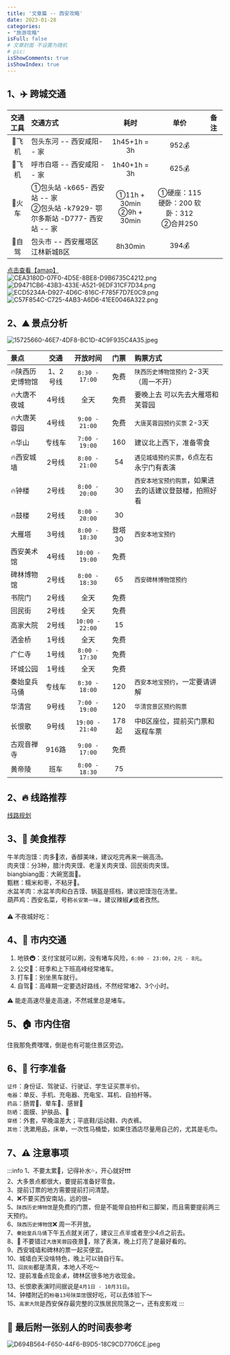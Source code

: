 ```yaml
---
title: '文章篇 -- 西安攻略'
date: 2023-01-28
categories:
- "旅游攻略"
isFull: false
# 文章封面 不设置为随机
# pic:
isShowComments: true
isShowIndex: true
---
```


## 1、✈️ 跨城交通
| **交通工具** | **交通方式** | **耗时** | **单价** | 备注 |
| :---: | :--- | :---: | :---: | :--- |
| 🐔飞机 | 包头东河 --  西安咸阳-- 家 | 1h45+1h = 3h | 952💰 | <br /> |
| 🐔飞机 | 呼市白塔 -- 西安咸阳 -- 家 | 1h40+1h = 3h | 625💰 |  |
| 🚄火车 | ①包头站 -k665- 西安站 -- 家<br />②包头站 -k7929- 鄂尔多斯站 -D777- 西安站 -- 家 | ①11h + 30min<br />②9h + 30min | ①硬座：115  硬卧：200  软卧：312<br />②合并250 | <br /> |
| 🚗自驾 | 包头市 -- 西安雁塔区江林新城B区 | 8h30min | 394💰 | <br /> |

[点击查看【amap】](https://ditu.amap.com/)<br />![CEA3180D-07F0-4D5E-8BE8-D9B6735C4212.png](https://cdn.nlark.com/yuque/0/2023/png/29530779/1674876975989-513b3e10-0daa-4656-bb6d-e7bd024e8eee.png#averageHue=%23d8e8de&clientId=u725b882d-f807-4&crop=0&crop=0&crop=1&crop=1&from=drop&height=511&id=ufe2e1148&margin=%5Bobject%20Object%5D&name=CEA3180D-07F0-4D5E-8BE8-D9B6735C4212.png&originHeight=2532&originWidth=1170&originalType=binary&ratio=1&rotation=0&showTitle=true&size=4233872&status=done&style=none&taskId=u7aa92714-0c8f-4e88-a026-4152e872c10&title=%E8%87%AA%E9%A9%BE%E8%B7%AF%E7%BA%BF%E5%9B%BE&width=236 "自驾路线图") ![D9471CB6-43B3-433E-A521-9EDF31CF7D34.png](https://cdn.nlark.com/yuque/0/2023/png/29530779/1674877144151-b2d7539e-ec85-4fd8-89a5-12c347d22413.png#averageHue=%23f8f6f3&clientId=u725b882d-f807-4&crop=0&crop=0&crop=1&crop=1&from=drop&height=511&id=u064d7be9&margin=%5Bobject%20Object%5D&name=D9471CB6-43B3-433E-A521-9EDF31CF7D34.png&originHeight=2532&originWidth=1170&originalType=binary&ratio=1&rotation=0&showTitle=true&size=703385&status=done&style=none&taskId=u3e32e11b-4394-487a-a2ad-1c2aa9f2e1c&title=%E9%A3%9E%E6%9C%BA%E7%A5%A8&width=236 "飞机票") ![ECD5234A-D927-4D6C-816C-F785F7D7E0C9.png](https://cdn.nlark.com/yuque/0/2023/png/29530779/1674877141944-6a18a3d4-adec-4651-9f5b-a55e8e0d2c7b.png#averageHue=%23f4e5c7&clientId=u725b882d-f807-4&crop=0&crop=0&crop=1&crop=1&from=drop&height=500&id=u1b18e5bf&margin=%5Bobject%20Object%5D&name=ECD5234A-D927-4D6C-816C-F785F7D7E0C9.png&originHeight=2532&originWidth=1170&originalType=binary&ratio=1&rotation=0&showTitle=true&size=1249266&status=done&style=none&taskId=u2eb44829-6777-40ef-a732-1b0e8da6314&title=%E9%A3%9E%E6%9C%BA%E7%A5%A8&width=231 "飞机票")<br />![C57F854C-C725-4AB3-A6D6-41EE0046A322.png](https://cdn.nlark.com/yuque/0/2023/png/29530779/1674877294214-e61c6308-1f95-484c-bcc4-178f26ef1870.png#averageHue=%23faf2df&clientId=u725b882d-f807-4&crop=0&crop=0&crop=1&crop=1&from=drop&height=500&id=ud3a60eac&margin=%5Bobject%20Object%5D&name=C57F854C-C725-4AB3-A6D6-41EE0046A322.png&originHeight=2532&originWidth=1170&originalType=binary&ratio=1&rotation=0&showTitle=true&size=571892&status=done&style=none&taskId=u9522d3a8-78a0-43ee-a2f3-34c8747eed3&title=%E7%81%AB%E8%BD%A6%E7%A5%A8&width=231 "火车票")
## 2、⛰️ 景点分析
![15725660-46E7-4DF8-BC1D-4C9F935C4A35.jpeg](https://cdn.nlark.com/yuque/0/2023/jpeg/29530779/1674877366747-fc19dfcb-4f82-4479-881d-d6c73731f8c4.jpeg#averageHue=%23d1c1bd&clientId=u725b882d-f807-4&crop=0&crop=0&crop=1&crop=1&from=drop&id=uae554da4&margin=%5Bobject%20Object%5D&name=15725660-46E7-4DF8-BC1D-4C9F935C4A35.jpeg&originHeight=1706&originWidth=1280&originalType=binary&ratio=1&rotation=0&showTitle=true&size=445641&status=done&style=none&taskId=uc56268ec-b192-4a20-b532-b26674bb77d&title=%E8%A5%BF%E5%AE%89%E6%99%AF%E7%82%B9%E5%9B%BE "西安景点图")

| **景点** | **交通** | **开放时间** | **门票** | **购票方式** |
| :--- | :---: | :---: | :---: | :--- |
| 🔥陕西历史博物馆 | 1、2号线 | `8:30 - 17:00` | 免费 | `陕西历史博物馆预约` 2-3天（周一不开） |
| 🔥大唐不夜城 | 4号线 | 全天 | 免费 | 要晚上去  可以先去大雁塔和芙蓉园 |
| 🔥大唐芙蓉园 | 4号线 | `9:00 - 21:00` | 免费 | `大唐芙蓉园预约买票` 2-3天 |
| 🔥华山 | 专线车 | `7:00 - 19:00` | 160 | 建议北上西下，准备零食 |
| 🔥西安城墙 | 2号线 | `8:00 - 21:00` | 54 | `遇见城墙预约买票`，6点左右永宁门有表演 |
| 🔥钟楼 | 2号线 | `8:00 - 20:00` | 30 | `西安本地宝预约购票`，如果进去的话建议登鼓楼，拍照好看 |
| 🔥鼓楼 | 2号线 | `8:00 - 20:00` | 30 |  |
| 大雁塔 | 3号线 | `8:00 - 18:30` | 登塔30 | `西安本地宝预约` |
| 西安美术馆 | 4号线 | `10:00 - 19:00` | 免费 |  |
| 碑林博物馆 | 2号线 | `8:00 - 18:30` | 65 | `西安碑林博物馆预约` |
| 书院门 | 2号线 | 全天 | 免费 |  |
| 回民街 | 2号线 | 全天 | 免费 |  |
| 高家大院 | 2号线 | `10:00 - 22:00` | 15 |  |
| 洒金桥 | 1号线 | 全天 | 免费 |  |
| 广仁寺 | 1号线 | `8:00 - 17:30` | 免费 |  |
| 环城公园 | 1号线 | 全天 | 免费 |  |
| 秦始皇兵马俑 | 专线车 | `8:30 - 18:00` | 120 | `西安本地宝预约`，一定要请讲解 |
| 华清宫 | 9号线 | `7:00 - 19:00` | 120 | `华清宫景区预约购票` |
| 长恨歌 | 9号线 | `19:00 - 21:40` | 178起 | 中B区座位，提前买门票和返程车票 |
| 古观音禅寺 | 916路 | `9:00 - 17:00` | 免费 |  |
| 黄帝陵 | 班车 | `8:00 - 18:30` | 75 |  |

## 2、🔥 线路推荐
[线路规划](https://cdn.nlark.com/yuque/0/2023/jpeg/29530779/1674891402851-dc7b8140-f39c-4542-8df0-0c0008da01b1.jpeg)
## 3、🥮 美食推荐
牛羊肉泡馍：肉多🥣浓，香醇美味，建议吃完再来一碗高汤。<br />肉夹馍：分3种，腊汁肉夹馍、老潼关肉夹馍、回民街肉夹馍。<br />biangbiang面：大碗宽面🥣。<br />甄糕：糯米和枣，不粘牙🦷。<br />水盆羊肉：水盆羊肉和白吉馍、锅盔是搭档，建议把馍泡在汤里。<br />葫芦鸡：西安名菜，号称`长安第一味`，建议辣椒🌶或者孜然。

⚠️ 不夜城好吃：
## 4、🚴 市内交通

1. 地铁🚇：支付宝就可以刷，没有堵车风险，`6:00 - 23:00`，`2元 - 8元`。
2. 公交🚌：旺季和上下班高峰经常堵车。
3. 打车🚕：别坐黑车就行。
4. 自驾🚗：高峰期一定要选好路线，不然经常堵2、3个小时。

  ⚠️ 	能走高速尽量走高速，不然城里总是堵车。
## 5、🏠 市内住宿
住我那免费嘿嘿，倒是也有可能住景区旁边。
## 6、🔋 行李准备
`证件`：身份证、驾驶证、行驶证、学生证买票半价。<br />`电器`：单反、手机、充电器、充电宝、耳机、自拍杆等。<br />`药品`：肠胃💊、晕车💊、感冒💊<br />`防晒`：面膜、护肤品、🌂<br />`穿搭`：外套，早晚温差大；平底鞋/运动鞋、内衣裤。<br />`其他`：洗漱用品，床单，一次性马桶垫，如果住酒店尽量用自己的，尤其是毛巾。
## 7、⚠️ 注意事项
:::info
1、不要太累🥱，记得补水💦，开心就好❗️❗️❗️<br />2、大多景点都很大，要提前准备好零食。<br />3、提前订票的地方需要提前打问清楚。<br />4、❌不要买西安南站，远的很~<br />5、`陕西历史博物馆`是免费的门票，但是不能带自拍杆和三脚架，而且需要提前两三天预约。<br />6、`陕西历史博物馆`❌ 周一不开放。<br />7、`秦始皇兵马俑`下午五点就关闭了，建议三点半或者至少4点之前去。<br />8、🦵 不要错过`大唐芙蓉园`夜景🌃，除了表演，晚上灯亮了是最好看的。<br />9、西安城墙和碑林的票一起买便宜。<br />10、城墙白天没啥特色，晚上可以骑自行车。<br />11、`回民街`都是清真，本地人不吃～<br />12、提前准备点现金💰，碑林区很多地方收现金。<br />13、长恨歌表演时间据说是`4月1日 - 10月31日`。<br />14、钟楼附近的`粉巷13号陕菜馆`很好吃，可以去体验下～<br />15、`高家大院`是西安保存最完整的汉族居民院落之一，还有皮影戏
:::

## 🤌 最后附一张别人的时间表参考
![D694B564-F650-44F6-B9D5-18C9CD7706CE.jpeg](https://cdn.nlark.com/yuque/0/2023/jpeg/29530779/1674893637188-fe1ca961-742f-4d2f-bacd-912621b16410.jpeg#averageHue=%23d2d2cb&clientId=u725b882d-f807-4&crop=0&crop=0&crop=1&crop=1&from=drop&id=rIJeD&margin=%5Bobject%20Object%5D&name=D694B564-F650-44F6-B9D5-18C9CD7706CE.jpeg&originHeight=1706&originWidth=1280&originalType=binary&ratio=1&rotation=0&showTitle=false&size=684324&status=done&style=none&taskId=u2375a7b9-133d-4423-a215-40cc6bd2f3c&title=)
